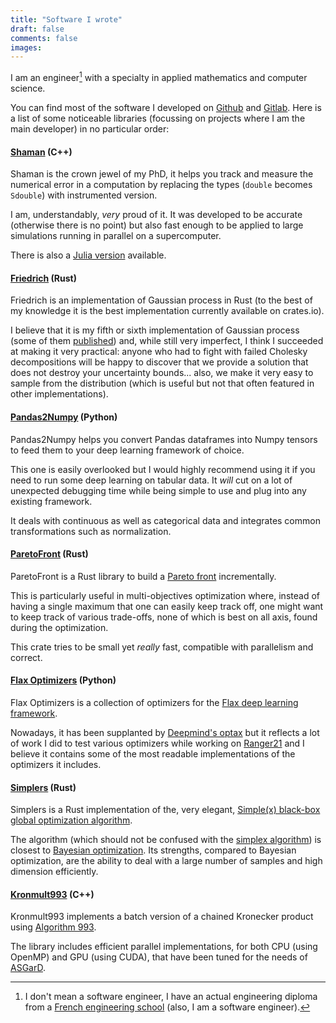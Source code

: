 ```yaml
---
title: "Software I wrote"
draft: false
comments: false
images:
---
```


I am an engineer[^1] with a specialty in applied mathematics and computer science.

You can find most of the software I developed on [Github](https://github.com/nestordemeure) and [Gitlab](https://gitlab.com/nestordemeure).
Here is a list of some noticeable libraries (focussing on projects where I am the main developer) in no particular order:

[^1]: I don't mean a software engineer, I have an actual engineering diploma from a [French engineering school](https://en.wikipedia.org/wiki/%C3%89cole_nationale_sup%C3%A9rieure_d%27informatique_pour_l%27industrie_et_l%27entreprise) (also, I am a software engineer).

#### [Shaman](https://gitlab.com/numerical_shaman/shaman) (C++)

Shaman is the crown jewel of my PhD, it helps you track and measure the numerical error in a computation by replacing the types (`double` becomes `Sdouble`) with instrumented version.

I am, understandably, *very* proud of it.
It was developed to be accurate (otherwise there is no point) but also fast enough to be applied to large simulations running in parallel on a supercomputer.

There is also a [Julia version](https://gitlab.com/numerical_shaman/shaman_julia) available.

#### [Friedrich](https://github.com/nestordemeure/friedrich) (Rust)

Friedrich is an implementation of Gaussian process in Rust (to the best of my knowledge it is the best implementation currently available on crates.io).

I believe that it is my fifth or sixth implementation of Gaussian process (some of them [published](https://github.com/nestordemeure/tabularGP)) and, while still very imperfect, I think I succeeded at making it very practical: anyone who had to fight with failed Cholesky decompositions will be happy to discover that we provide a solution that does not destroy your uncertainty bounds... also, we make it very easy to sample from the distribution (which is useful but not that often featured in other implementations).

#### [Pandas2Numpy](https://github.com/nestordemeure/pandas2numpy) (Python)

Pandas2Numpy helps you convert Pandas dataframes into Numpy tensors to feed them to your deep learning framework of choice.

This one is easily overlooked but I would highly recommend using it if you need to run some deep learning on tabular data.
It *will* cut on a lot of unexpected debugging time while being simple to use and plug into any existing framework.

It deals with continuous as well as categorical data and integrates common transformations such as normalization.

#### [ParetoFront](https://github.com/nestordemeure/paretoFront) (Rust)

ParetoFront is a Rust library to build a [Pareto front](https://en.wikipedia.org/wiki/Pareto_front) incrementally.

This is particularly useful in multi-objectives optimization where, instead of having a single maximum that one can easily keep track off, one might want to keep track of various trade-offs, none of which is best on all axis, found during the optimization.

This crate tries to be small yet *really* fast, compatible with parallelism and correct.

#### [Flax Optimizers](https://github.com/nestordemeure/flaxOptimizers) (Python)

Flax Optimizers is a collection of optimizers for the [Flax deep learning framework](https://github.com/google/flax).

Nowadays, it has been supplanted by [Deepmind's optax](https://github.com/deepmind/optax) but it reflects a lot of work I did to test various optimizers while working on [Ranger21](https://github.com/lessw2020/Ranger21) and I believe it contains some of the most readable implementations of the optimizers it includes.

#### [Simplers](https://github.com/nestordemeure/Simplers) (Rust)

Simplers is a Rust implementation of the, very elegant, [Simple(x) black-box global optimization algorithm](https://github.com/chrisstroemel/Simple).

The algorithm (which should not be confused with the [simplex algorithm](https://en.wikipedia.org/wiki/Simplex_algorithm)) is closest to [Bayesian optimization](https://en.wikipedia.org/wiki/Bayesian_optimization).
Its strengths, compared to Bayesian optimization, are the ability to deal with a large number of samples and high dimension efficiently.

#### [Kronmult993](https://github.com/project-asgard/kronmult993) (C++)

Kronmult993 implements a batch version of a chained Kronecker product using [Algorithm 993](https://dl.acm.org/doi/abs/10.1145/3291041).

The library includes efficient parallel implementations, for both CPU (using OpenMP) and GPU (using CUDA), that have been tuned for the needs of [ASGarD](https://github.com/project-asgard/asgard).
